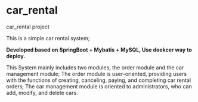 # car_rental
car_rental project

This is a simple car rental system;

<b>Developed based on SpringBoot + Mybatis + MySQL,
Use doekcer way to deploy.</b>

This System mainly includes two modules, the order module and the car management module;
The order module is user-oriented, providing users with the functions of creating, canceling, paying, and completing car rental orders;
The car management module is oriented to administrators, who can add, modify, and delete cars.
